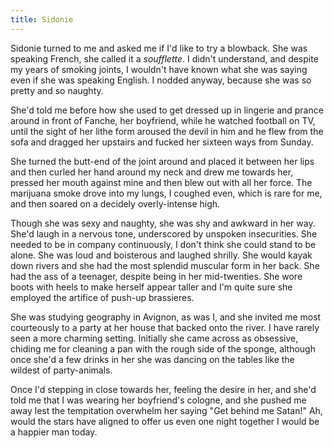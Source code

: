 ```yaml
---
title: Sidonie
---
```


Sidonie turned to me and asked me if I'd like to try a blowback.  She was speaking French, she called it a <i>soufflette</i>.  I didn't understand, and despite my years of smoking joints, I wouldn't have known what she was saying even if she was speaking English.  I nodded anyway, because she was so pretty and so naughty.

She'd told me before how she used to get dressed up in lingerie and prance around in front of Fanche, her boyfriend, while he watched football on TV, until the sight of her lithe form aroused the devil in him and he flew from the sofa and dragged her upstairs and fucked her sixteen ways from Sunday.

She turned the butt-end of the joint around and placed it between her lips and then curled her hand around my neck and drew me towards her, pressed her mouth against mine and then blew out with all her force.  The marijuana smoke drove into my lungs, I coughed even, which is rare for me, and then soared on a decidely overly-intense high.

Though she was sexy and naughty, she was shy and awkward in her way.  She'd laugh in a nervous tone, underscored by unspoken insecurities.  She needed to be in company continuously, I don't think she could stand to be alone.  She was loud and boisterous and laughed shrilly.  She would kayak down rivers and she had the most splendid muscular form in her back.  She had the ass of a teenager, despite being in her mid-twenties.  She wore boots with heels to make herself appear taller and I'm quite sure she employed the artifice of push-up brassieres.

She was studying geography in Avignon, as was I, and she invited me most courteously to a party at her house that backed onto the river.  I have rarely seen a more charming setting.  Initially she came across as obsessive, chiding me for cleaning a pan with the rough side of the sponge, although once she'd a few drinks in her she was dancing on the tables like the wildest of party-animals.

Once I'd stepping in close towards her, feeling the desire in her, and she'd told me that I was wearing her boyfriend's cologne, and she pushed me away lest the tempitation overwhelm her saying "Get behind me Satan!"  Ah, would the stars have aligned to offer us even one night together I would be a happier man today.